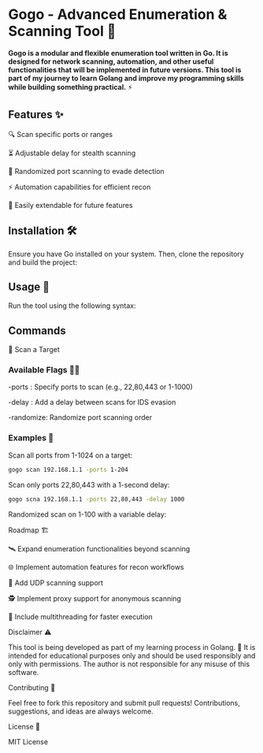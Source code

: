 # Gogo - Advanced Enumeration & Scanning Tool 🚀

**Gogo is a modular and flexible enumeration tool written in Go. It is designed for network scanning, automation, and other useful functionalities that will be implemented in future versions. This tool is part of my journey to learn Golang and improve my programming skills while building something practical.** ⚡

## Features ✨

🔍 Scan specific ports or ranges

⏳ Adjustable delay for stealth scanning

🎲 Randomized port scanning to evade detection

⚡ Automation capabilities for efficient recon

🔧 Easily extendable for future features

## Installation 🛠️

Ensure you have Go installed on your system. Then, clone the repository and build the project:

## Usage 🚀

Run the tool using the following syntax:

## Commands

🔎 Scan a Target

### Available Flags 🏴‍☠️

-ports <range>: Specify ports to scan (e.g., 22,80,443 or 1-1000)

-delay <milliseconds>: Add a delay between scans for IDS evasion

-randomize: Randomize port scanning order

### Examples 📌

Scan all ports from 1-1024 on a target:
```bash
gogo scan 192.168.1.1 -ports 1-204
```
Scan only ports 22,80,443 with a 1-second delay:
```bash
gogo scna 192.168.1.1 -ports 22,80,443 -delay 1000
```
Randomized scan on 1-100 with a variable delay:

Roadmap 🏗️

🛰️ Expand enumeration functionalities beyond scanning

🌐 Implement automation features for recon workflows

🔄 Add UDP scanning support

🕵️ Implement proxy support for anonymous scanning

🚀 Include multithreading for faster execution

Disclaimer ⚠️

This tool is being developed as part of my learning process in Golang. 🦍 It is intended for educational purposes only and should be used responsibly and only with permissions. The author is not responsible for any misuse of this software.

Contributing 🤝

Feel free to fork this repository and submit pull requests! Contributions, suggestions, and ideas are always welcome.

License 📜

MIT License